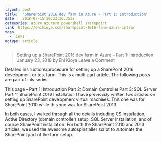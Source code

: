```yaml
---
layout: post 
title:  "SharePoint 2016 dev farm in Azure - Part 1: Introduction" 
date:   2018-07-15T10:23:16.353Z 
categories: azure azurerm powershell sharepoint
link: https://ehikioya.com/sharepoint-2016-farm-azure-intro/ 
tags:
  - links
ogtype: article 
---
```


> Setting up a SharePoint 2016 dev farm in Azure – Part 1: Introduction
January 23, 2018 by Ehi Kioya Leave a Comment


 
Detailed instructions/procedure for setting up a SharePoint 2016 development or test farm. This is a multi-part article. The following posts are part of this series:

This page – Part 1: Introduction
Part 2: Domain Controller
Part 3: SQL Server
Part 4: SharePoint 2016 Installation
I have previously written two articles on setting up SharePoint development virtual machines. This one was for SharePoint 2010 while this one was for SharePoint 2013.

In both cases, I walked through all the details including OS installation, Active Directory (domain controller) setup, SQL Server installation, and of course SharePoint installation. For both the SharePoint 2010 and 2013 articles, we used the awesome autospinstaller script to automate the SharePoint part of the farm setup.